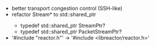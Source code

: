 
* better transport congestion control (SSH-like)
* refactor Stream* to std::shared_ptr<Stream>
  * typedef std::shared_ptr<Stream> StreamPtr?
  * typedef std::shared_ptr<PacketStream> PacketStreamPtr?
* '#include "reactor.h"' -> '#include <libreactor/reactor.h>'
